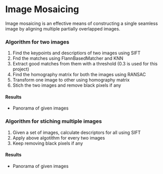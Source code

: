 # Image Mosaicing

Image mosaicing is an effective means of constructing a single seamless image by aligning multiple partially overlapped images. 


### Algorithm for two images

1. Find the keypoints and descriptiors of two images using SIFT
2. Fnd the matches using FlannBasedMatcher and KNN
3. Extract good matches from them with a threshold (0.3 is used for this project)
4. Find the homography matrix for both the images using RANSAC
5. Transform one image to other using homography matrix
6. Stich the two images and remove black pixels if any

#### Results 

- Panorama of given images


### Algorithm for stiching multiple images

1. Given a set of images, calculate descriptors for all using SIFT
2. Apply above algotithm for every two images
3. Keep removing black pixels if any

#### Results

- Panorama of given images
